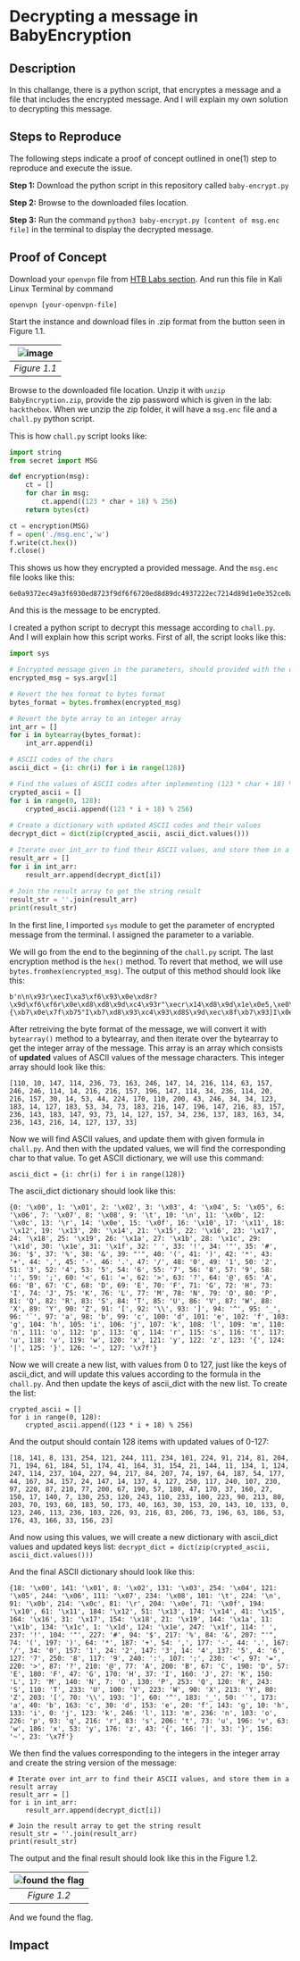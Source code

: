 # Decrypting a message in BabyEncryption

## Description
In this challange, there is a python script, that encryptes a message and a file that includes the encrypted message. And I will explain my own solution to decrypting this message.

## Steps to Reproduce
The following steps indicate a proof of concept outlined in one(1) step to reproduce and execute the issue.

**Step 1:**
Download the python script in this repository called `baby-encrypt.py`

**Step 2:**
Browse to the downloaded files location.

**Step 3:**
Run the command `python3 baby-encrypt.py [content of msg.enc file]` in the terminal to display the decrypted message.

## Proof of Concept
Download your `openvpn` file from [HTB Labs section](https://app.hackthebox.com/). And run this file in Kali Linux Terminal by command
```
openvpn [your-openvpn-file]
```
Start the instance and download files in .zip format from the button seen in Figure 1.1.

| ![image](https://user-images.githubusercontent.com/112284234/227726648-5917aa76-1d7f-4ffe-99e7-99a6c129131a.png) | 
|:--:| 
| *Figure 1.1* |

Browse to the downloaded file location. Unzip it with `unzip BabyEncryption.zip`, provide the zip password which is given in the lab: `hackthebox`. When we unzip the zip folder, it will have a `msg.enc` file and a `chall.py` python script. 

This is how `chall.py` script looks like:
```python
import string
from secret import MSG

def encryption(msg):
    ct = []
    for char in msg:
        ct.append((123 * char + 18) % 256)
    return bytes(ct)

ct = encryption(MSG)
f = open('./msg.enc','w')
f.write(ct.hex())
f.close()
```
This shows us how they encrypted a provided message. And the `msg.enc` file looks like this:
```
6e0a9372ec49a3f6930ed8723f9df6f6720ed8d89dc4937222ec7214d89d1e0e352ce0aa6ec82bf622227bb70e7fb7352249b7d893c493d8539dec8fb7935d490e7f9d22ec89b7a322ec8fd80e7f8921
```
And this is the message to be encrypted.

I created a python script to decrypt this message according to `chall.py`. And I will explain how this script works. First of all, the script looks like this:
```python
import sys

# Encrypted message given in the parameters, should provided with the downloaded file from app.hackthebox.com/challenges/228
encrypted_msg = sys.argv[1]

# Revert the hex format to bytes format
bytes_format = bytes.fromhex(encrypted_msg)

# Revert the byte array to an integer array
int_arr = []
for i in bytearray(bytes_format):
	int_arr.append(i)

# ASCII codes of the chars
ascii_dict = {i: chr(i) for i in range(128)}

# Find the values of ASCII codes after implementing (123 * char + 18) % 256 formula to them
crypted_ascii = []
for i in range(0, 128):
	crypted_ascii.append((123 * i + 18) % 256)
	
# Create a dictionary with updated ASCII codes and their values
decrypt_dict = dict(zip(crypted_ascii, ascii_dict.values()))

# Iterate over int_arr to find their ASCII values, and store them in a result array
result_arr = []
for i in int_arr: 
	result_arr.append(decrypt_dict[i])
	
# Join the result array to get the string result
result_str = ''.join(result_arr)
print(result_str)
```

In the first line, I imported `sys` module to get the parameter of encrypted message from the terminal. I assigned the parameter to a variable.

We will go from the end to the beginning of the `chall.py` script. The last encryption method is the `hex()` method. To revert that method, we will use `bytes.fromhex(encrypted_msg)`. The output of this method should look like this:
```
b'n\n\x93r\xecI\xa3\xf6\x93\x0e\xd8r?\x9d\xf6\xf6r\x0e\xd8\xd8\x9d\xc4\x93r"\xecr\x14\xd8\x9d\x1e\x0e5,\xe0\xaan\xc8+\xf6""{\xb7\x0e\x7f\xb75"I\xb7\xd8\x93\xc4\x93\xd8S\x9d\xec\x8f\xb7\x93]I\x0e\x7f\x9d"\xec\x89\xb7\xa3"\xec\x8f\xd8\x0e\x7f\x89!\xe0'
```

After retreiving the byte format of the message, we will convert it with `bytearray()` method to a bytearray, and then iterate over the bytearray to get the integer array of the message. This array is an array which consists of **updated** values of ASCII values of the message characters. This integer array should look like this:

```
[110, 10, 147, 114, 236, 73, 163, 246, 147, 14, 216, 114, 63, 157, 246, 246, 114, 14, 216, 216, 157, 196, 147, 114, 34, 236, 114, 20, 216, 157, 30, 14, 53, 44, 224, 170, 110, 200, 43, 246, 34, 34, 123, 183, 14, 127, 183, 53, 34, 73, 183, 216, 147, 196, 147, 216, 83, 157, 236, 143, 183, 147, 93, 73, 14, 127, 157, 34, 236, 137, 183, 163, 34, 236, 143, 216, 14, 127, 137, 33]
```

Now we will find ASCII values, and update them with given formula in `chall.py`. And then with the updated values, we will find the corresponding char to that value. To get ASCII dictionary, we will use this command:

`ascii_dict = {i: chr(i) for i in range(128)}`

The ascii_dict dictionary should look like this:
```
{0: '\x00', 1: '\x01', 2: '\x02', 3: '\x03', 4: '\x04', 5: '\x05', 6: '\x06', 7: '\x07', 8: '\x08', 9: '\t', 10: '\n', 11: '\x0b', 12: '\x0c', 13: '\r', 14: '\x0e', 15: '\x0f', 16: '\x10', 17: '\x11', 18: '\x12', 19: '\x13', 20: '\x14', 21: '\x15', 22: '\x16', 23: '\x17', 24: '\x18', 25: '\x19', 26: '\x1a', 27: '\x1b', 28: '\x1c', 29: '\x1d', 30: '\x1e', 31: '\x1f', 32: ' ', 33: '!', 34: '"', 35: '#', 36: '$', 37: '%', 38: '&', 39: "'", 40: '(', 41: ')', 42: '*', 43: '+', 44: ',', 45: '-', 46: '.', 47: '/', 48: '0', 49: '1', 50: '2', 51: '3', 52: '4', 53: '5', 54: '6', 55: '7', 56: '8', 57: '9', 58: ':', 59: ';', 60: '<', 61: '=', 62: '>', 63: '?', 64: '@', 65: 'A', 66: 'B', 67: 'C', 68: 'D', 69: 'E', 70: 'F', 71: 'G', 72: 'H', 73: 'I', 74: 'J', 75: 'K', 76: 'L', 77: 'M', 78: 'N', 79: 'O', 80: 'P', 81: 'Q', 82: 'R', 83: 'S', 84: 'T', 85: 'U', 86: 'V', 87: 'W', 88: 'X', 89: 'Y', 90: 'Z', 91: '[', 92: '\\', 93: ']', 94: '^', 95: '_', 96: '`', 97: 'a', 98: 'b', 99: 'c', 100: 'd', 101: 'e', 102: 'f', 103: 'g', 104: 'h', 105: 'i', 106: 'j', 107: 'k', 108: 'l', 109: 'm', 110: 'n', 111: 'o', 112: 'p', 113: 'q', 114: 'r', 115: 's', 116: 't', 117: 'u', 118: 'v', 119: 'w', 120: 'x', 121: 'y', 122: 'z', 123: '{', 124: '|', 125: '}', 126: '~', 127: '\x7f'}
```
Now we will create a new list, with values from 0 to 127, just like the keys of ascii_dict, and will update this values according to the formula in the `chall.py`. And then update the keys of ascii_dict with the new list. To create the list:
```
crypted_ascii = []
for i in range(0, 128):
	crypted_ascii.append((123 * i + 18) % 256)
```
And the output should contain 128 items with updated values of 0-127:
```
[18, 141, 8, 131, 254, 121, 244, 111, 234, 101, 224, 91, 214, 81, 204, 71, 194, 61, 184, 51, 174, 41, 164, 31, 154, 21, 144, 11, 134, 1, 124, 247, 114, 237, 104, 227, 94, 217, 84, 207, 74, 197, 64, 187, 54, 177, 44, 167, 34, 157, 24, 147, 14, 137, 4, 127, 250, 117, 240, 107, 230, 97, 220, 87, 210, 77, 200, 67, 190, 57, 180, 47, 170, 37, 160, 27, 150, 17, 140, 7, 130, 253, 120, 243, 110, 233, 100, 223, 90, 213, 80, 203, 70, 193, 60, 183, 50, 173, 40, 163, 30, 153, 20, 143, 10, 133, 0, 123, 246, 113, 236, 103, 226, 93, 216, 83, 206, 73, 196, 63, 186, 53, 176, 43, 166, 33, 156, 23]
```
And now using this values, we will create a new dictionary with ascii_dict values and updated keys list:
`decrypt_dict = dict(zip(crypted_ascii, ascii_dict.values()))`

And the final ASCII dictionary should look like this:
```
{18: '\x00', 141: '\x01', 8: '\x02', 131: '\x03', 254: '\x04', 121: '\x05', 244: '\x06', 111: '\x07', 234: '\x08', 101: '\t', 224: '\n', 91: '\x0b', 214: '\x0c', 81: '\r', 204: '\x0e', 71: '\x0f', 194: '\x10', 61: '\x11', 184: '\x12', 51: '\x13', 174: '\x14', 41: '\x15', 164: '\x16', 31: '\x17', 154: '\x18', 21: '\x19', 144: '\x1a', 11: '\x1b', 134: '\x1c', 1: '\x1d', 124: '\x1e', 247: '\x1f', 114: ' ', 237: '!', 104: '"', 227: '#', 94: '$', 217: '%', 84: '&', 207: "'", 74: '(', 197: ')', 64: '*', 187: '+', 54: ',', 177: '-', 44: '.', 167: '/', 34: '0', 157: '1', 24: '2', 147: '3', 14: '4', 137: '5', 4: '6', 127: '7', 250: '8', 117: '9', 240: ':', 107: ';', 230: '<', 97: '=', 220: '>', 87: '?', 210: '@', 77: 'A', 200: 'B', 67: 'C', 190: 'D', 57: 'E', 180: 'F', 47: 'G', 170: 'H', 37: 'I', 160: 'J', 27: 'K', 150: 'L', 17: 'M', 140: 'N', 7: 'O', 130: 'P', 253: 'Q', 120: 'R', 243: 'S', 110: 'T', 233: 'U', 100: 'V', 223: 'W', 90: 'X', 213: 'Y', 80: 'Z', 203: '[', 70: '\\', 193: ']', 60: '^', 183: '_', 50: '`', 173: 'a', 40: 'b', 163: 'c', 30: 'd', 153: 'e', 20: 'f', 143: 'g', 10: 'h', 133: 'i', 0: 'j', 123: 'k', 246: 'l', 113: 'm', 236: 'n', 103: 'o', 226: 'p', 93: 'q', 216: 'r', 83: 's', 206: 't', 73: 'u', 196: 'v', 63: 'w', 186: 'x', 53: 'y', 176: 'z', 43: '{', 166: '|', 33: '}', 156: '~', 23: '\x7f'}
```

We then find the values corresponding to the integers in the integer array and create the string version of the message:
```
# Iterate over int_arr to find their ASCII values, and store them in a result array
result_arr = []
for i in int_arr: 
	result_arr.append(decrypt_dict[i])
	
# Join the result array to get the string result
result_str = ''.join(result_arr)
print(result_str)
```

The output and the final result should look like this in the Figure 1.2.

| ![found the flag](https://user-images.githubusercontent.com/112284234/227734933-d75e5837-4fe4-482e-bdf4-88b8b59b5b02.png) |
|:--:|
| *Figure 1.2* |

And we found the flag.


## Impact

